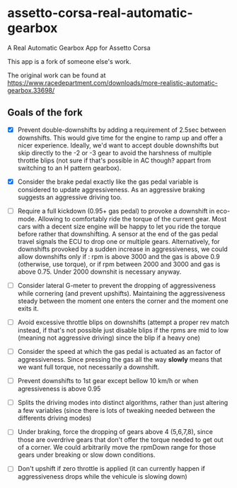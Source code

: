 # assetto-corsa-real-automatic-gearbox
A Real Automatic Gearbox App for Assetto Corsa


This app is a fork of someone else's work. 

The original work can be found at https://www.racedepartment.com/downloads/more-realistic-automatic-gearbox.33698/

## Goals of the fork  
* [x] Prevent double-downshifts by adding a requirement of 2.5sec between downshifts. This would give time for the engine to ramp up and offer a nicer experience. Ideally, we'd want to accept double downshifts but skip directly to the -2 or -3 gear to avoid the harshness of multiple throttle blips (not sure if that's possible in AC though? appart from switching to an H pattern gearbox).
* [x] Consider the brake pedal exactly like the gas pedal variable is considered to update aggressiveness. As an aggressive braking suggests an aggressive driving too.
* [ ] Require a full kickdown (0.95+ gas pedal) to provoke a downshift in eco-mode. Allowing to comfortably ride the torque of the current gear. Most cars with a decent size engine will be happy to let you ride the torque before rather that downshifting. A sensor at the end of the gas pedal travel signals the ECU to drop one or multiple gears. Alternatively, for downshifts provoked by a sudden increase in aggressiveness, we could allow downshifts only if : rpm is above 3000 and the gas is above 0.9 (otherwise, use torque), or if rpm between 2000 and 3000 and gas is above 0.75. Under 2000 downshit is necessary anyway.
* [ ] Consider lateral G-meter to prevent the dropping of aggressiveness while cornering (and prevent upshifts). Maintaining the aggressiveness steady between the moment one enters the corner and the moment one exits it.
* [ ] Avoid excessive throttle blips on downshifts (attempt a proper rev match instead, if that's not possible just disable blips if the rpms are mid to low (meaning not aggressive driving) since the blip if a heavy one)
* [ ] Consider the speed at which the gas pedal is actuated as an factor of aggressiveness. Since pressing the gas all the way **slowly** means that we want full torque, not necessarily a downshift. 
* [ ] Prevent downshifts to 1st gear except bellow 10 km/h or when agressiveness is above 0.95
* [ ] Splits the driving modes into distinct algorithms, rather than just altering a few variables (since there is lots of tweaking needed between the differents driving modes)
* [ ] Under braking, force the dropping of gears above 4 (5,6,7,8), since those are overdrive gears that don't offer the torque needed to get out of a corner. We could arbitrarily move the rpmDown range for those gears under breaking or slow down conditions. 
* [ ] Don't upshift if zero throttle is applied (it can currently happen if aggressiveness drops while the vehicule is slowing down)
 
